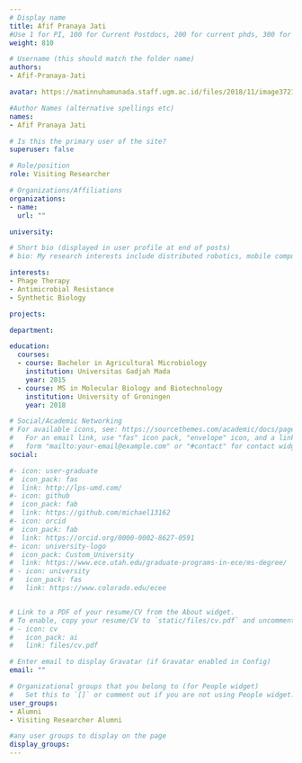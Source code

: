 ```yaml
---
# Display name
title: Afif Pranaya Jati
#Use 1 for PI, 100 for Current Postdocs, 200 for current phds, 300 for current masters, 400 for current undergrads, 800 for alum postdocs, 810 for alum phds, 820 for alum masters, and 830 for alum undergrads, 900 for tools, 1000 for projects
weight: 810

# Username (this should match the folder name)
authors:
- Afif-Pranaya-Jati

avatar: https://matinnuhamunada.staff.ugm.ac.id/files/2018/11/image3721-150x150.png

#Author Names (alternative spellings etc)
names:
- Afif Pranaya Jati

# Is this the primary user of the site?
superuser: false

# Role/position
role: Visiting Researcher

# Organizations/Affiliations
organizations:
- name: 
  url: ""

university:

# Short bio (displayed in user profile at end of posts)
# bio: My research interests include distributed robotics, mobile computing and programmable matter.

interests:
- Phage Therapy
- Antimicrobial Resistance
- Synthetic Biology

projects:

department:

education:
  courses:
  - course: Bachelor in Agricultural Microbiology
    institution: Universitas Gadjah Mada
    year: 2015
  - course: MS in Molecular Biology and Biotechnology
    institution: University of Groningen
    year: 2018

# Social/Academic Networking
# For available icons, see: https://sourcethemes.com/academic/docs/page-builder/#icons
#   For an email link, use "fas" icon pack, "envelope" icon, and a link in the
#   form "mailto:your-email@example.com" or "#contact" for contact widget.
social:

#- icon: user-graduate
#  icon_pack: fas
#  link: http://lps-umd.com/
#- icon: github
#  icon_pack: fab
#  link: https://github.com/michael13162
#- icon: orcid
#  icon_pack: fab
#  link: https://orcid.org/0000-0002-8627-0591
#- icon: university-logo
#  icon_pack: Custom_University
#  link: https://www.ece.utah.edu/graduate-programs-in-ece/ms-degree/
# - icon: university
#   icon_pack: fas
#   link: https://www.colorado.edu/ecee


# Link to a PDF of your resume/CV from the About widget.
# To enable, copy your resume/CV to `static/files/cv.pdf` and uncomment the lines below.
# - icon: cv
#   icon_pack: ai
#   link: files/cv.pdf

# Enter email to display Gravatar (if Gravatar enabled in Config)
email: ""

# Organizational groups that you belong to (for People widget)
#   Set this to `[]` or comment out if you are not using People widget.
user_groups:
- Alumni
- Visiting Researcher Alumni

#any user groups to display on the page
display_groups:
---
```

